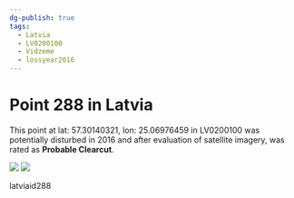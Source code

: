 ```yaml
---
dg-publish: true
tags:
  - Latvia
  - LV0200100
  - Vidzeme
  - lossyear2016
---
```


# Point 288 in Latvia

This point at lat: 57.30140321, lon: 25.06976459 in LV0200100 was potentially disturbed in 2016 and after evaluation of satellite imagery, was rated as **Probable Clearcut**.

<div class='juxtapose' data-showcredits='false'>
<img src='https://baserow-backend-production20240528124524339000000001.s3.amazonaws.com/user_files/4vCNhTDIqbe0e8CNUwuA8zDJZERpR4iH_5c8e4fe275499a4661ef79271617cbaf1de2a41029b0832e8e1fcfca3eb9bb18.png' data-label='August 2013' />
<img src='https://baserow-backend-production20240528124524339000000001.s3.amazonaws.com/user_files/mJ3ISa9xLwbSV2sQKVAmrixzy5dGIZ9Y_c050b892136bd9dff3edb4afd7fcb5d5710d917e042aaa635cccb2072a3c8657.png' data-label='April 2016' />
</div>

latviaid288